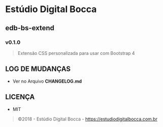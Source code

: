 # Estúdio Digital Bocca

## edb-bs-extend

### v0.1.0

> Extensão CSS personalizada para usar com Bootstrap 4

## LOG DE MUDANÇAS

- Ver no Arquivo **CHANGELOG.md**

## LICENÇA

- MIT

> ©2018 - Estúdio Digital Bocca - <https://estudiodigitalbocca.com.br>